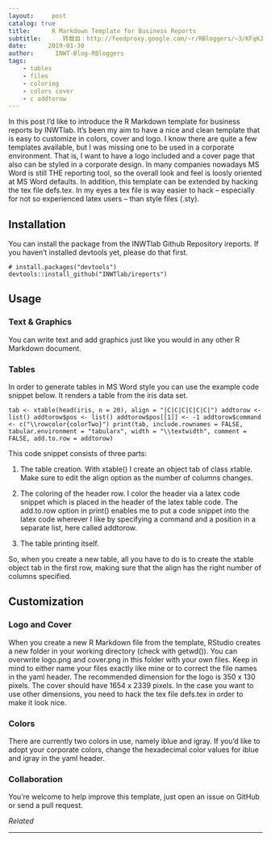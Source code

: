 ```yaml
---
layout:     post
catalog: true
title:      R Markdown Template for Business Reports
subtitle:      转载自：http://feedproxy.google.com/~r/RBloggers/~3/KFqKJXogD6g/
date:      2019-01-30
author:      INWT-Blog-RBloggers
tags:
    - tables
    - files
    - coloring
    - colors cover
    - c addtorow
---
```








In this post I’d like to introduce the R Markdown template for business reports by INWTlab. It’s been my aim to have a nice and clean template that is easy to customize in colors, cover and logo. I know there are quite a few templates available, but I was missing one to be used in a corporate environment. That is, I want to have a logo included and a cover page that also can be styled in a corporate design. In many companies nowadays MS Word is still THE reporting tool, so the overall look and feel is loosly oriented at MS Word defaults. In addition, this template can be extended by hacking the tex file defs.tex. In my eyes a tex file is way easier to hack – especially for not so experienced latex users – than style files (.sty).

## Installation

You can install the package from the INWTlab Github Repository ireports. If you haven’t installed devtools yet, please do that first.

```
# install.packages("devtools") devtools::install_github("INWTlab/ireports")
```

##  Usage

### Text & Graphics

You can write text and add graphics just like you would in any other R Markdown document.

### Tables

In order to generate tables in MS Word style you can use the example code snippet below. It renders a table from the iris data set.

```
tab <- xtable(head(iris, n = 20), align = "|C|C|C|C|C|C|") addtorow <- list() addtorow$pos <- list() addtorow$pos[[1]] <- -1 addtorow$command <- c("\\rowcolor{colorTwo}") print(tab, include.rownames = FALSE, tabular.environment = "tabularx", width = "\\textwidth", comment = FALSE, add.to.row = addtorow)
```

This code snippet consists of three parts:

1. The table creation. With xtable() I create an object tab of class xtable. Make sure to edit the align option as the number of columns changes.

1. The coloring of the header row. I color the header via a latex code snippet which is placed in the header of the latex table code. The add.to.row option in print() enables me to put a code snippet into the latex code wherever I like by specifying a command and a position in a separate list, here called addtorow.

1. The table printing itself.


So, when you create a new table, all you have to do is to create the xtable object tab in the first row, making sure that the align has the right number of columns specified.

##  Customization

### Logo and Cover

When you create a new R Markdown file from the template, RStudio creates a new folder in your working directory (check with getwd()). You can overwrite logo.png and cover.png in this folder with your own files. Keep in mind to either name your files exactly like mine or to correct the file names in the yaml header. The recommended dimension for the logo is 350 x 130 pixels. The cover should have 1654 x 2339 pixels. In the case you want to use other dimensions, you need to hack the tex file defs.tex in order to make it look nice.

### Colors

There are currently two colors in use, namely iblue and igray. If you’d like to adopt your corporate colors, change the hexadecimal color values for iblue and igray in the yaml header.

### Collaboration

You’re welcome to help improve this template, just open an issue on GitHub or send a pull request.


*Related*








---
